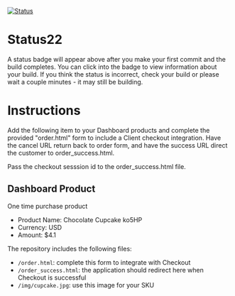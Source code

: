 [![Status](https://img.shields.io/badge/status-SUBMITTABLE%20COMMIT:%203ff901fed1cd1d4cf6b57ebdbe2316a5376fc29e-brightgreen.svg)](https://github.com/crowdbotics-challenges/bakery_scaffold_0Vrra4c9RiqimXdQ/commit/3ff901fed1cd1d4cf6b57ebdbe2316a5376fc29e)



# Status22

A status badge will appear above after you make your first commit and the build completes. You can click into the badge to view information about your build. If you think the status is incorrect, check your build or please wait a couple minutes - it may still be building.

# Instructions

Add the following item to your Dashboard products and complete the provided "order.html" form to include a Client checkout integration. Have the cancel URL return back to order form, and have the success URL direct the customer to order_success.html.

Pass the checkout sesssion id to the order_success.html file.

## Dashboard Product
One time purchase product
* Product Name: Chocolate Cupcake ko5HP
* Currency: USD
* Amount: $4.1

The repository includes the following files:
* `/order.html`: complete this form to integrate with Checkout
* `/order_success.html`: the application should redirect here when Checkout is successful
* `/img/cupcake.jpg`: use this image for your SKU
